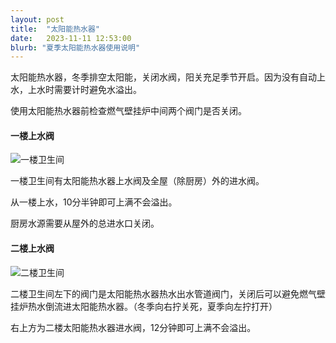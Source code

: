 ```yaml
---
layout: post
title:  "太阳能热水器"
date:   2023-11-11 12:53:00
blurb: "夏季太阳能热水器使用说明"
---
```


太阳能热水器，冬季排空太阳能，关闭水阀，阳关充足季节开启。因为没有自动上水，上水时需要计时避免水溢出。

使用太阳能热水器前检查燃气壁挂炉中间两个阀门是否关闭。

#### 一楼上水阀

![一楼卫生间](/bay/assets/img/posts/IMG_1076.png)

一楼卫生间有太阳能热水器上水阀及全屋（除厨房）外的进水阀。

从一楼上水，10分半钟即可上满不会溢出。

厨房水源需要从屋外的总进水口关闭。

#### 二楼上水阀

![二楼卫生间](/bay/assets/img/posts/IMG_1075.png)

二楼卫生间左下的阀门是太阳能热水器热水出水管道阀门，关闭后可以避免燃气壁挂炉热水倒流进太阳能热水器。（冬季向右拧关死，夏季向左拧打开）

右上方为二楼太阳能热水器进水阀，12分钟即可上满不会溢出。

